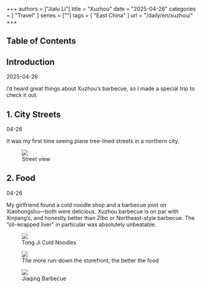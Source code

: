 +++
authors = ["Jialu Li"]
title = "Xuzhou"
date = "2025-04-26"
categories = [
    "Travel"
]
series = [""]
tags = [
    "East China"
]
url = "/daily/en/xuzhou/"
+++
<!DOCTYPE html>
<html lang="en">
<head>
    <meta charset="UTF-8">
    <meta name="viewport" content="width=device-width, initial-scale=1.0">
    <link rel="stylesheet" href="/assets/css/styles.css">
    <script src="/assets/js/toc.js"></script>    
</head>
<body>
    <article>
        <nav>
            <h2>Table of Contents</h2>
            <ul id="toc">
                <!-- TOC items will be dynamically generated here -->
            </ul>
        </nav>
        <section>
            <h2>Introduction</h2>
            <p>2025-04-26</p>
            <p>I’d heard great things about Xuzhou’s barbecue, so I made a special trip to check it out.</p>
        </section>
        <section>
            <h2>1. City Streets</h2>
            <p>04-26 <i class="fas fa-sun"></i></p>
            <p>It was my first time seeing plane tree-lined streets in a northern city.</p>
            <div class="container">
                <div class="image">
                    <figure>
                        <a data-fancybox="gallery" href="/images/daily-travel/xuzhou1.png">
                            <img src="/images/daily-travel/xuzhou1.png" loading="lazy">
                        </a>
                        <figcaption>Street view</figcaption>
                    </figure>
                </div>
            </div>
        </section>
        <section>
            <h2>2. Food</h2>
            <p>04-26 <i class="fas fa-sun"></i></p>
            <p>My girlfriend found a cold noodle shop and a barbecue joint on Xiaohongshu—both were delicious.  
Xuzhou barbecue is on par with Xinjiang’s, and honestly better than Zibo or Northeast-style barbecue.  
The “oil-wrapped liver” in particular was absolutely unbeatable.</p>
            <div class="container">
                <div class="image">
                    <figure>
                        <a data-fancybox="gallery" href="/images/daily-travel/xuzhou2.png">
                            <img src="/images/daily-travel/xuzhou2.png" loading="lazy">
                        </a>
                        <figcaption>Tong Ji Cold Noodles</figcaption>
                    </figure>
                    <figure>
                        <a data-fancybox="gallery" href="/images/daily-travel/xuzhou4.png">
                            <img src="/images/daily-travel/xuzhou4.png" loading="lazy">
                        </a>
                        <figcaption>The more run-down the storefront, the better the food</figcaption>
                    </figure>
                </div>
            </div>
            <div class="container">
                <div class="image">
                    <figure>
                        <a data-fancybox="gallery" href="/images/daily-travel/xuzhou3.png">
                            <img src="/images/daily-travel/xuzhou3.png" loading="lazy">
                        </a>
                        <figcaption>Jiaqing Barbecue</figcaption>
                    </figure>
                </div>
            </div>
        </section>
    </article>
</body>
</html>
